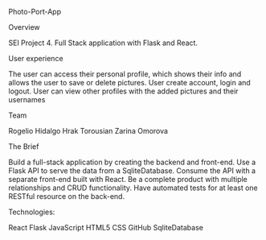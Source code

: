 Photo-Port-App

Overview

SEI Project 4. Full Stack application with Flask and React.

User experience

The user can access their personal profile, which shows their info and allows the user to save or delete
pictures. 
User create account, login and logout.
User can view other profiles with the added pictures and their usernames


Team

Rogelio Hidalgo
Hrak Torousian 
Zarina Omorova


The Brief

Build a full-stack application by creating the backend and front-end.
Use a Flask API to serve the data from a SqliteDatabase.
Consume the API with a separate front-end built with React.
Be a complete product with multiple relationships and CRUD functionality.
Have automated tests for at least one RESTful resource on the back-end.


Technologies:

React
Flask
JavaScript
HTML5
CSS
GitHub
SqliteDatabase


